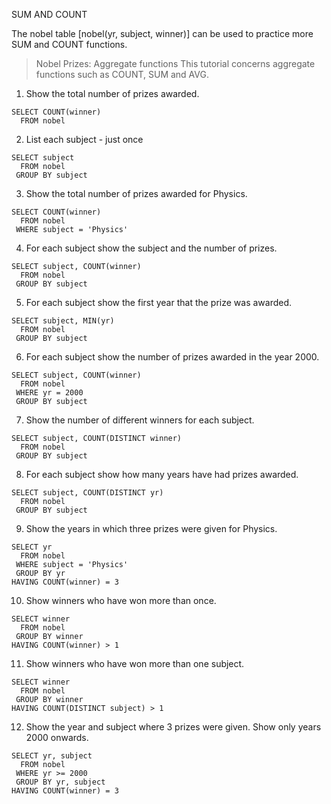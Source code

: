 SUM AND COUNT

The nobel table [nobel(yr, subject, winner)]  can be used to practice more SUM and COUNT functions.

> Nobel Prizes: Aggregate functions
> This tutorial concerns aggregate functions such as COUNT, SUM and AVG.



1. Show the total number of prizes awarded.

```
SELECT COUNT(winner)
  FROM nobel
```

2. List each subject - just once

```
SELECT subject
  FROM nobel
 GROUP BY subject
```

3. Show the total number of prizes awarded for Physics.

```
SELECT COUNT(winner)
  FROM nobel
 WHERE subject = 'Physics'
```

4. For each subject show the subject and the number of prizes.

```
SELECT subject, COUNT(winner) 
  FROM nobel
 GROUP BY subject
```

5. For each subject show the first year that the prize was awarded.

```
SELECT subject, MIN(yr)
  FROM nobel
 GROUP BY subject
```

6. For each subject show the number of prizes awarded in the year 2000.

```
SELECT subject, COUNT(winner) 
  FROM nobel
 WHERE yr = 2000
 GROUP BY subject
```

7. Show the number of different winners for each subject.

```
SELECT subject, COUNT(DISTINCT winner)
  FROM nobel
 GROUP BY subject
```

8. For each subject show how many years have had prizes awarded.

```
SELECT subject, COUNT(DISTINCT yr) 
  FROM nobel
 GROUP BY subject
```

9. Show the years in which three prizes were given for Physics.

```
SELECT yr 
  FROM nobel
 WHERE subject = 'Physics'
 GROUP BY yr
HAVING COUNT(winner) = 3
```

10. Show winners who have won more than once.

```
SELECT winner 
  FROM nobel 
 GROUP BY winner
HAVING COUNT(winner) > 1
```

11. Show winners who have won more than one subject.

```
SELECT winner
  FROM nobel 
 GROUP BY winner
HAVING COUNT(DISTINCT subject) > 1
```

12. Show the year and subject where 3 prizes were given. Show only years 2000 onwards.

```
SELECT yr, subject 
  FROM nobel
 WHERE yr >= 2000
 GROUP BY yr, subject
HAVING COUNT(winner) = 3
```